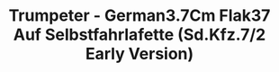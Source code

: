 ---
layout: product
title: "Trumpeter - German3.7Cm Flak37 Auf Selbstfahrlafette (Sd.Kfz.7/2 Early Version)"
price: "3700" 
desc: "N/A"
img_path: "/assets/img/TRU01525.jpg"
brand: "N/A"
available: false
special_offer: false
new: false
soon: false
cat: "010000"
subcat: "013400"
subsubcat: "0N/A"
sifra: "TRU01525"
popular: false
---